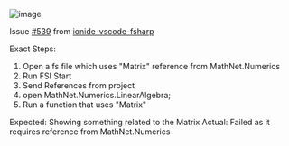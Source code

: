 ![image](https://user-images.githubusercontent.com/7464833/30470996-95a82432-9a29-11e7-850e-a7fa051945b9.png)

Issue [#539](https://github.com/ionide/ionide-vscode-fsharp/issues/539) from [ionide-vscode-fsharp](https://github.com/ionide/ionide-vscode-fsharp)

Exact Steps:
1. Open a fs file which uses "Matrix" reference from MathNet.Numerics
2. Run FSI Start
3. Send References from project
4. open MathNet.Numerics.LinearAlgebra;
5. Run a function that uses "Matrix"

Expected: Showing something related to the Matrix
Actual: Failed as it requires reference from MathNet.Numerics